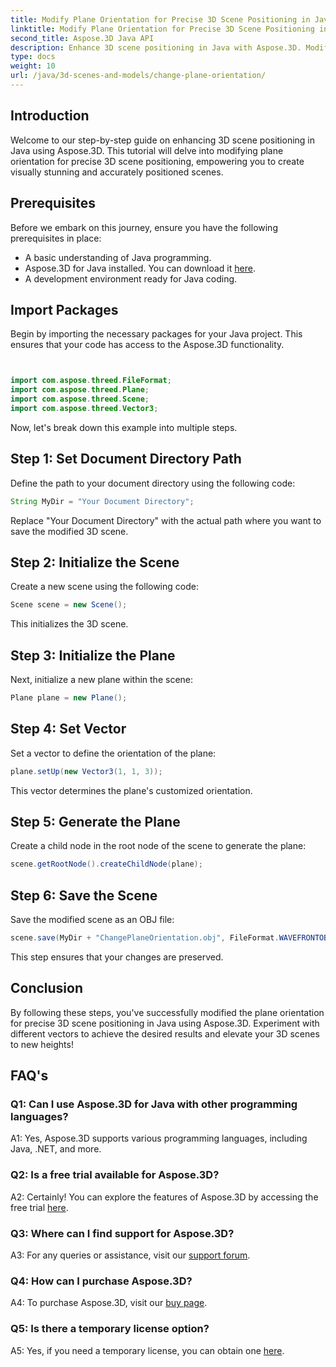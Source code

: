 ```yaml
---
title: Modify Plane Orientation for Precise 3D Scene Positioning in Java
linktitle: Modify Plane Orientation for Precise 3D Scene Positioning in Java
second_title: Aspose.3D Java API
description: Enhance 3D scene positioning in Java with Aspose.3D. Modify plane orientation for precision. Download now for a captivating visual experience.
type: docs
weight: 10
url: /java/3d-scenes-and-models/change-plane-orientation/
---
```

## Introduction

Welcome to our step-by-step guide on enhancing 3D scene positioning in Java using Aspose.3D. This tutorial will delve into modifying plane orientation for precise 3D scene positioning, empowering you to create visually stunning and accurately positioned scenes.

## Prerequisites

Before we embark on this journey, ensure you have the following prerequisites in place:

- A basic understanding of Java programming.
- Aspose.3D for Java installed. You can download it [here](https://releases.aspose.com/3d/java/).
- A development environment ready for Java coding.

## Import Packages

Begin by importing the necessary packages for your Java project. This ensures that your code has access to the Aspose.3D functionality. 

```java


import com.aspose.threed.FileFormat;
import com.aspose.threed.Plane;
import com.aspose.threed.Scene;
import com.aspose.threed.Vector3;
```

Now, let's break down this example into multiple steps.

## Step 1: Set Document Directory Path

Define the path to your document directory using the following code:

```java
String MyDir = "Your Document Directory";
```

Replace "Your Document Directory" with the actual path where you want to save the modified 3D scene.

## Step 2: Initialize the Scene

Create a new scene using the following code:

```java
Scene scene = new Scene();
```

This initializes the 3D scene.

## Step 3: Initialize the Plane

Next, initialize a new plane within the scene:

```java
Plane plane = new Plane();
```

## Step 4: Set Vector

Set a vector to define the orientation of the plane:

```java
plane.setUp(new Vector3(1, 1, 3));
```

This vector determines the plane's customized orientation.

## Step 5: Generate the Plane

Create a child node in the root node of the scene to generate the plane:

```java
scene.getRootNode().createChildNode(plane);
```

## Step 6: Save the Scene

Save the modified scene as an OBJ file:

```java
scene.save(MyDir + "ChangePlaneOrientation.obj", FileFormat.WAVEFRONTOBJ);
```

This step ensures that your changes are preserved.

## Conclusion

By following these steps, you've successfully modified the plane orientation for precise 3D scene positioning in Java using Aspose.3D. Experiment with different vectors to achieve the desired results and elevate your 3D scenes to new heights!


## FAQ's

### Q1: Can I use Aspose.3D for Java with other programming languages?

A1: Yes, Aspose.3D supports various programming languages, including Java, .NET, and more.

### Q2: Is a free trial available for Aspose.3D?

A2: Certainly! You can explore the features of Aspose.3D by accessing the free trial [here](https://releases.aspose.com/).

### Q3: Where can I find support for Aspose.3D?

A3: For any queries or assistance, visit our [support forum](https://forum.aspose.com/c/3d/18).

### Q4: How can I purchase Aspose.3D?

A4: To purchase Aspose.3D, visit our [buy page](https://purchase.aspose.com/buy).

### Q5: Is there a temporary license option?

A5: Yes, if you need a temporary license, you can obtain one [here](https://purchase.aspose.com/temporary-license/).
